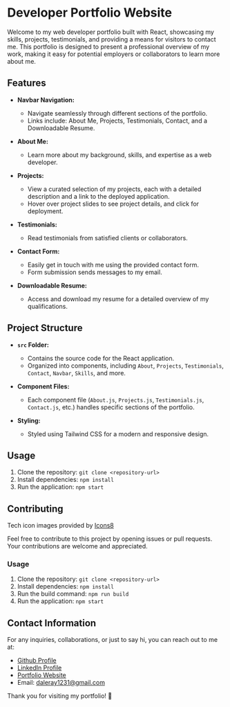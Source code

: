 # Developer Portfolio Website

Welcome to my web developer portfolio built with React, showcasing my skills, projects, testimonials, and providing a means for visitors to contact me. This portfolio is designed to present a professional overview of my work, making it easy for potential employers or collaborators to learn more about me.

## Features

- **Navbar Navigation:**
  - Navigate seamlessly through different sections of the portfolio.
  - Links include: About Me, Projects, Testimonials, Contact, and a Downloadable Resume.

- **About Me:**
  - Learn more about my background, skills, and expertise as a web developer.

- **Projects:**
  - View a curated selection of my projects, each with a detailed description and a link to the deployed application.
  - Hover over project slides to see project details, and click for deployment.

- **Testimonials:**
  - Read testimonials from satisfied clients or collaborators.

- **Contact Form:**
  - Easily get in touch with me using the provided contact form.
  - Form submission sends messages to my email.

- **Downloadable Resume:**
  - Access and download my resume for a detailed overview of my qualifications.

## Project Structure

- **`src` Folder:**
  - Contains the source code for the React application.
  - Organized into components, including `About`, `Projects`, `Testimonials`, `Contact`, `Navbar`, `Skills`, and more.

- **Component Files:**
  - Each component file (`About.js`, `Projects.js`, `Testimonials.js`, `Contact.js`, etc.) handles specific sections of the portfolio.

- **Styling:**
  - Styled using Tailwind CSS for a modern and responsive design.

## Usage

1. Clone the repository: `git clone <repository-url>`
2. Install dependencies: `npm install`
3. Run the application: `npm start`

## Contributing

Tech icon images provided by <a target="_blank" href="https://icons8.com">Icons8</a>

Feel free to contribute to this project by opening issues or pull requests. Your contributions are welcome and appreciated.

### Usage

1. Clone the repository: `git clone <repository-url>`
2. Install dependencies: `npm install`
3. Run the build command: `npm run build`
4. Run the application: `npm start`

## Contact Information

For any inquiries, collaborations, or just to say hi, you can reach out to me at:

- [Github Profile](https://github.com/Daleray1231)
- [LinkedIn Profile](https://www.linkedin.com/in/dale-haynie-3b66142a7/)
- [Portfolio Website](https://famous-halva-c5c152.netlify.app/)
- Email: daleray1231@gmail.com

Thank you for visiting my portfolio! 🚀
